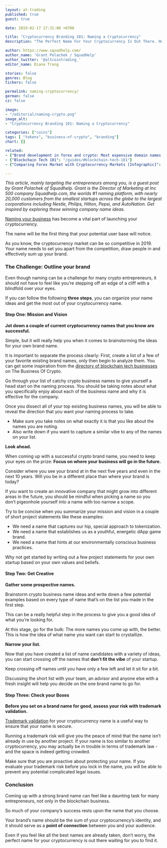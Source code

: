 ```yaml
---
layout: at-trading
published: true
guest: true

date: 2019-02-17 17:31:00 +0700

title: "Cryptocurrency Branding 101: Naming a Cryptocurrency"
description: "The Perfect Name For Your Cryptocurrency Is Out There. Here’s How To Find It"

author: https://www.squadhelp.com/
author_name: 'Grant Polachek / SquadHelp'
author_twitter: '@altcointrading_'
editor_name: Diana Trang

stories: false
genres: Blog
tickers: false

permalink: naming-cryptocurrency/
german: false
cz: false

image:
- "/editorial/naming-crypto.png"
image_alt:
- "Cryptocurrency Branding 101: Naming a Cryptocurrency"

categories: ["coins"]
tags: [ "tokens", "business-of-crypto", "branding"]
chart: []

related:
- {"Brand development in forex and crypto: Most expensive domain names [Infographic]": "https://www.thebusinessofcrypto.com/articles/brand-development-forex-crypto-infographic/"}
- {"Blockchain Tech 101": "/guides/#blockchain-tech-101"}
- {"Comparing Forex Market with Cryptocurrency Markets [Infographic]": "https://www.thebusinessofcrypto.com/articles/forex-vs-crypto-markets-infographic/"}

---
```


*This article, mainly targeting the entrepreneurs among you, is a guest post by Grant Polachek of Squadhelp. Grant is the Director of Marketing at Inc 500 company Squadhelp.com, the worlds #1 naming platform, with nearly 20,000 customers from the smallest startups across the globe to the largest corporations including Nestle, Philips, Hilton, Pepsi, and AutoNation. Get inspired by exploring these winning company name ideas.*

[Naming your business](https://www.squadhelp.com/blog/how-to-come-up-with-business-name/) has become a vital part of launching your cryptocurrency.

The name will be the first thing that your potential user base will notice.

As you know, the cryptocurrency market can be so competitive in 2019. Your name needs to set you apart from the competition, draw people in and effectively sum up your brand.

### The Challenge: Outline your brand

Even though naming can be a challenge for many crypto entrepreneurs, it should not have to feel like you’re stepping off an edge of a cliff with a blindfold over your eyes.

If you can follow the following **three steps**, you can organize your name ideas and get the most out of your cryptocurrency name.  

#### Step One: Mission and Vision

**Jot down a couple of current cryptocurrency names that you know are successful.**

Simple, but it will really help you when it comes to brainstorming the ideas for your own brand name.

It is important to separate the process clearly: First, create a list of a few of your favorite existing brand names, only then begin to analyze them. You can get some inspiration from the [directory of blockchain tech businesses](https://www.thebusinessofcrypto.com/company/) on The Business Of Crypto.

Go through your list of catchy crypto business names to give yourself a head start on the naming process. You should be taking notes about what you specifically enjoy about each of the business name and why it is effective for the company.

Once you dissect all of your top existing business names, you will be able to reveal the direction that you want your naming process to take.

* Make sure you take notes on what exactly it is that you like about the names you are noting.
* Also write down if you want to capture a similar vibe to any of the names on your list.

**Look ahead.**

When coming up with a successful crypto brand name, you need to keep your eyes on the prize: **Focus on where your business will go in the future.**

Consider where you see your brand at in the next five years and even in the next 10 years. Will you be in a different place than where your brand is today?

If you want to create an innovative company that might grow into different areas in the future, you should be mindful when picking a name so you don’t pigeonhole yourself into a name with too narrow a scope.

Try to be concise when you summarize your mission and vision in a couple of short project statements like these examples:

* We need a name that captures our hip, special approach to tokenization.
* We need a name that establishes us as a youthful, energetic dApp game brand.
* We need a name that hints at our environmentally conscious business practices.

Why not get started by writing out a few project statements for your own startup based on your own values and beliefs.

#### Step Two: Get Creative

**Gather some prospective names.**

Brainstorm crypto business name ideas and write down a few potential examples based on every type of name that’s on the list you made in the first step.

This can be a really helpful step in the process to give you a good idea of what you’re looking for.

At this stage, go for the bulk: The more names you come up with, the better. This is how the idea of what name you want can start to crystallize.  

**Narrow your list.**

Now that you have created a list of name candidates with a variety of ideas, you can start crossing off the names that **don’t fit the vibe** of your startup.

Keep crossing off names until you have only a few left and let it sit for a bit.

Discussing the short list with your team, an advisor and anyone else with a fresh insight will help you decide on the one brand name to go for.

#### Step Three: Check your Boxes

**Before you set on a brand name for good, assess your risk with trademark validation.**

[Trademark validation](https://www.entrepreneur.com/article/276455) for your cryptocurrency name is a useful way to ensure that your name is secure.

Running a trademark risk will give you the peace of mind that the name isn’t already in use by another project. If your name is too similar to another cryptocurrency, you may actually be in trouble in terms of trademark law - and the space is indeed getting crowded.

Make sure that you are proactive about protecting your name. If you evaluate your trademark risk before you lock in the name, you will be able to prevent any potential complicated legal issues.

### Conclusion

Coming up with a strong brand name can feel like a daunting task for many entrepreneurs, not only in the blockchain business.

So much of your company’s success rests upon the name that you choose.

Your brand’s name should be the sum of your cryptocurrency’s identity, and it should serve as a **point of connection** between you and your audience.

Even if you feel like all the best names are already taken, don’t worry, the perfect name for your cryptocurrency is out there waiting for you to find it.
